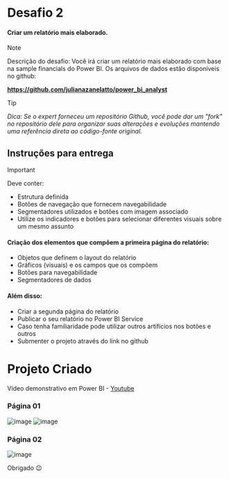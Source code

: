 # Desafio 2
 
#### Criar um relatório mais elaborado.

> [!NOTE]
> Descrição do desafio: Você irá criar um relatório mais elaborado com base na sample financials do Power BI. Os arquivos de dados estão disponíveis no github: 
>
>**https://github.com/julianazanelatto/power_bi_analyst**
 
> [!TIP]
> *Dica: Se o expert forneceu um repositório Github, você pode dar um "fork" no repositório dele para organizar suas alterações e evoluções mantendo uma referência direta ao código-fonte original.*
 
## Instruções para entrega

> [!IMPORTANT]
> Deve conter:
> - Estrutura definida
> - Botões de navegação que fornecem navegabilidade
> - Segmentadores utilizados e botões com imagem associado
> - Utilize os indicadores e botões para selecionar diferentes visuais sobre um mesmo assunto 
 

#### Criação dos elementos que compõem a primeira página do relatório:
- Objetos que definem o layout do relatório
- Gráficos (visuais) e os campos que os compõem
- Botões para navegabilidade
- Segmentadores de dados


#### Além disso: 

- Criar a segunda página do relatório
- Publicar o seu relatório no Power BI Service
- Caso tenha familiaridade pode utilizar outros artifícios nos botões e outros
- Submenter o projeto através do link no github


# Projeto Criado

Vídeo demonstrativo em Power BI - [Youtube](https://youtu.be/9WF2Cptwl-s)

### Página 01
![image](https://github.com/user-attachments/assets/cbbcf9ab-20cb-4502-becd-7ff7969116c7)
![image](https://github.com/user-attachments/assets/10f62c96-ee2e-4325-8401-f5ce43bffc80)

### Página 02
![image](https://github.com/user-attachments/assets/955c30e1-42fb-4d30-aa60-c6b0c8b306a5)




Obrigado 😉
